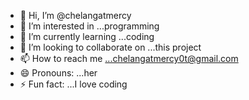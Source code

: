 - 👋 Hi, I’m @chelangatmercy
- 👀 I’m interested in ...programming
- 🌱 I’m currently learning ...coding
- 💞️ I’m looking to collaborate on ...this project
- 📫 How to reach me ...chelangatmercy0t@gmail.com
- 😄 Pronouns: ...her
- ⚡ Fun fact: ...I love coding

<!---
chelangatmercy/chelangatmercy is a ✨ special ✨ repository because its `README.md` (this file) appears on your GitHub profile.
You can click the Preview link to take a look at your changes.
--->
